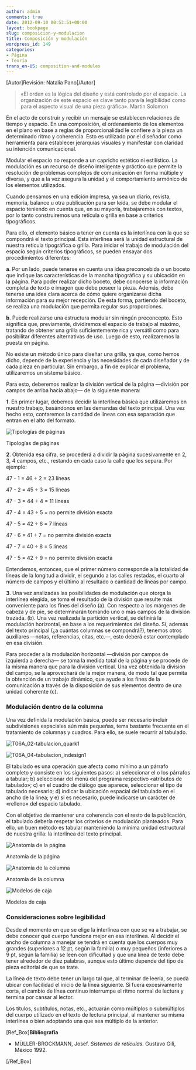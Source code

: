 ```yaml
---
author: admin
comments: true
date: 2012-09-10 00:53:51+00:00
layout: bookpage
slug: composicion-y-modulacion
title: Composición y modulación
wordpress_id: 149
categories:
- Página
- Teoría
trans_en-US: composition-and-modules
---
```


[Autor]Revisión: Natalia Pano[/Autor]


> «El orden es la lógica del diseño y está controlado por el espacio. La organización de este espacio es clave tanto para la legibilidad como para el aspecto visual de una pieza gráfica». Martin Solomon


En el acto de construir y recibir un mensaje se establecen relaciones de tiempo y espacio. En una composición, el ordenamiento de los elementos en el plano en base a reglas de proporcionalidad le confiere a la pieza un determinado ritmo y coherencia. Esto es utilizado por el diseñador como herramienta para establecer jerarquías visuales y manifestar con claridad su intención comunicacional.

Modular el espacio no responde a un capricho estético ni estilístico. La modulación es un recurso de diseño inteligente y práctico que permite la resolución de problemas complejos de comunicación en forma múltiple y diversa, y que a la vez asegura la unidad y el comportamiento armónico de los elementos utilizados.

Cuando pensamos en una edición impresa, ya sea un diario, revista, memoria, balance u otra publicación para ser leída, se debe modular el espacio teniendo en cuenta que, en su mayoría, trabajaremos con textos, por lo tanto construiremos una retícula o grilla en base a criterios tipográficos.

Para ello, el elemento básico a tener en cuenta es la interlínea con la que se compondrá el texto principal. Esta interlínea será la unidad estructural de nuestra retícula tipográfica o grilla. Para iniciar el trabajo de modulación del espacio según criterios tipográficos, se pueden ensayar dos procedimientos diferentes:

**a**. Por un lado, puede tenerse en cuenta una idea preconcebida o un boceto que indique las características de la mancha tipográfica y su ubicación en la página. Para poder realizar dicho boceto, debe conocerse la información completa de texto e imagen que debe poseer la pieza. Además, debe tenerse una idea clara acerca de cómo quiere organizarse dicha información para su mejor recepción. De esta forma, partiendo del boceto, se realiza una modulación que permita regular sus proporciones.

**b**. Puede realizarse una estructura modular sin ningún preconcepto. Esto significa que, previamente, dividiremos el espacio de trabajo al máximo, tratando de obtener una grilla suficientemente rica y versátil como para posibilitar diferentes alternativas de uso. Luego de esto, realizaremos la puesta en página.

No existe un método único para diseñar una grilla, ya que, como hemos dicho, depende de la experiencia y las necesidades de cada diseñador y de cada pieza en particular. Sin embargo, a fin de explicar el problema, utilizaremos un sistema básico.

Para esto, deberemos realizar la división vertical de la página —división por campos de arriba hacia abajo— de la siguiente manera:

**1**. En primer lugar, debemos decidir la interlínea básica que utilizaremos en nuestro trabajo, basándonos en las demandas del texto principal. Una vez hecho esto, contaremos la cantidad de líneas con esa separación que entran en el alto del formato.

![Tipologías de páginas](/es/images/T06A_06-tipologias1.jpg)

Tipologías de páginas


**2**. Obtenida esa cifra, se procederá a dividir la página sucesivamente en 2, 3, 4 campos, etc., restando en cada caso la calle que los separa. Por ejemplo:

47 - 1 = 46 ÷ 2 = 23 líneas

47 - 2 = 45 ÷ 3 = 15 líneas

47 - 3 = 44 ÷ 4 = 11 líneas

47 - 4 = 43 ÷ 5 = no permite división exacta

47 - 5 = 42 ÷ 6 = 7 líneas

47 - 6 = 41 ÷ 7 = no permite división exacta

47 - 7 = 40 ÷ 8 = 5 líneas

47 - 5 = 42 ÷ 9 = no permite división exacta

Entendemos, entonces, que el primer número corresponde a la totalidad de líneas de la longitud a dividir, el segundo a las calles restadas, el cuarto al número de campos y el último al resultado o cantidad de líneas por campo.

**3**. Una vez analizadas las posibilidades de modulación que otorga la interlínea elegida, se toma el resultado de la división que resulte más conveniente para los fines del diseño (a).
Con respecto a los márgenes de cabeza y de pie, se determinarán tomando uno o más campos de la división trazada. (b). Una vez realizada la partición vertical, se definirá la modulación horizontal, en base a los requerimientos del diseño. Si, además del texto principal (¿a cuántas columnas se compondrá?), tenemos otros auxiliares —notas, referencias, citas, etc.—, esto deberá estar contemplado en esa división.

Para proceder a la modulación horizontal —división por campos de izquierda a derecha— se toma la medida total de la página y se procede de la misma manera que para la división vertical.
Una vez obtenida la división del campo, se la aprovechará de la mejor manera, de modo tal que permita la obtención de un trabajo dinámico, que ayude a los fines de la comunicación a través de la disposición de sus elementos dentro de una unidad coherente (c).


### Modulación dentro de la columna


Una vez definida la modulación básica, puede ser necesario incluir subdivisiones espaciales aún más pequeñas, tema bastante frecuente en el tratamiento de columnas y cuadros. Para ello, se suele recurrir al tabulado.

![T06A_02-tabulacion_quark1](/es/images/T06A_02-tabulacion_quark1.jpg)

![T06A_04-tabulacion_indesign1](/es/images/T06A_04-tabulacion_indesign1.jpg)


El tabulado es una operación que afecta como mínimo a un párrafo completo y consiste en los siguientes pasos: a) seleccionar el o los párrafos a tabular; b) seleccionar del menú del programa respectivo «atributos de tabulado»; c) en el cuadro de diálogo que aparece, seleccionar el tipo de tabulado necesario; d) indicar la ubicación espacial del tabulado en el ancho de la línea; y e) si es necesario, puede indicarse un carácter de «relleno» del espacio tabulado.

Con el objetivo de mantener una coherencia con el resto de la publicación, el tabulado debería respetar los criterios de modulación planteados. Para ello, un buen método es tabular manteniendo la mínima unidad estructural de nuestra grilla: la interlínea del texto principal.

![Anatomía de la página](/es/images/T06A_05-anatomia1.jpg)

Anatomía de la página

![Anatomía de la columna](/es/images/T06A_09-caja-columna1.jpg)

Anatomía de la columna

![Modelos de caja](/es/images/T06A_08-modelos_de_caja1.jpg)

Modelos de caja



### Consideraciones sobre legibilidad


Desde el momento en que se elige la interlínea con que se va a trabajar, se debe conocer qué cuerpo funciona mejor en esa interlínea. Al decidir el ancho de columna a manejar se tendrá en cuenta que los cuerpos muy grandes (superiores a 12 pt, según la familia) o muy pequeños (inferiores a 9 pt, según la familia) se leen con dificultad y que una línea de texto debe tener alrededor de diez palabras, aunque esto último depende del tipo de pieza editorial de que se trate.

La línea de texto debe tener un largo tal que, al terminar de leerla, se pueda ubicar con facilidad el inicio de la línea siguiente. Si fuera excesivamente corta, el cambio de línea continuo interrumpe el ritmo normal de lectura y termina por cansar al lector.

Los títulos, subtítulos, notas, etc., actuarán como múltiplos o submúltiplos del cuerpo utilizado en el texto de lectura principal, al mantener su misma interlínea o bien adoptando una que sea múltiplo de la anterior.

[Ref_Box]**Bibliografía**



	
  * MÜLLER-BROCKMANN, Josef. _Sistemas de retículas._ Gustavo Gili, México 1992.


[/Ref_Box]
